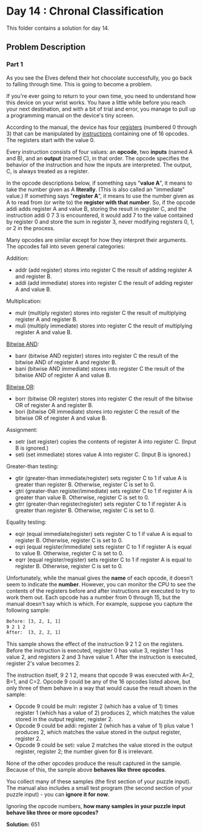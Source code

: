 # Day 14 : Chronal Classification

This folder contains a solution for day 14.

## Problem Description

### Part 1

As you see the Elves defend their hot chocolate successfully, you go back to falling through time. This is going to become a problem.

If you're ever going to return to your own time, you need to understand how this device on your wrist works. You have a little while before you reach your next destination, and with a bit of trial and error, you manage to pull up a programming manual on the device's tiny screen.

According to the manual, the device has four [registers](https://en.wikipedia.org/wiki/Hardware_register) (numbered 0 through 3) that can be manipulated by [instructions](https://en.wikipedia.org/wiki/Instruction_set_architecture#Instructions) containing one of 16 opcodes. The registers start with the value 0.

Every instruction consists of four values: an **opcode**, two **inputs** (named A and B), and an **output** (named C), in that order. The opcode specifies the behavior of the instruction and how the inputs are interpreted. The output, C, is always treated as a register.

In the opcode descriptions below, if something says "**value A**", it means to take the number given as A **literally**. (This is also called an "immediate" value.) If something says "**register A**", it means to use the number given as A to read from (or write to) the **register with that number**. So, if the opcode addi adds register A and value B, storing the result in register C, and the instruction addi 0 7 3 is encountered, it would add 7 to the value contained by register 0 and store the sum in register 3, never modifying registers 0, 1, or 2 in the process.

Many opcodes are similar except for how they interpret their arguments. The opcodes fall into seven general categories:

Addition:

  * addr (add register) stores into register C the result of adding register A and register B.
  * addi (add immediate) stores into register C the result of adding register A and value B.

Multiplication:

  * mulr (multiply register) stores into register C the result of multiplying register A and register B.
  * muli (multiply immediate) stores into register C the result of multiplying register A and value B.

[Bitwise AND](https://en.wikipedia.org/wiki/Bitwise_AND):

  * banr (bitwise AND register) stores into register C the result of the bitwise AND of register A and register B.
  * bani (bitwise AND immediate) stores into register C the result of the bitwise AND of register A and value B.

[Bitwise OR](https://en.wikipedia.org/wiki/Bitwise_OR):

  * borr (bitwise OR register) stores into register C the result of the bitwise OR of register A and register B.
  * bori (bitwise OR immediate) stores into register C the result of the bitwise OR of register A and value B.

Assignment:

  * setr (set register) copies the contents of register A into register C. (Input B is ignored.)
  * seti (set immediate) stores value A into register C. (Input B is ignored.)

Greater-than testing:

  * gtir (greater-than immediate/register) sets register C to 1 if value A is greater than register B. Otherwise, register C is set to 0.
  * gtri (greater-than register/immediate) sets register C to 1 if register A is greater than value B. Otherwise, register C is set to 0.
  * gtrr (greater-than register/register) sets register C to 1 if register A is greater than register B. Otherwise, register C is set to 0.

Equality testing:

  * eqir (equal immediate/register) sets register C to 1 if value A is equal to register B. Otherwise, register C is set to 0.
  * eqri (equal register/immediate) sets register C to 1 if register A is equal to value B. Otherwise, register C is set to 0.
  * eqrr (equal register/register) sets register C to 1 if register A is equal to register B. Otherwise, register C is set to 0.

Unfortunately, while the manual gives the **name** of each opcode, it doesn't seem to indicate the **number**. However, you can monitor the CPU to see the contents of the registers before and after instructions are executed to try to work them out. Each opcode has a number from 0 through 15, but the manual doesn't say which is which. For example, suppose you capture the following sample:

```bash
Before: [3, 2, 1, 1]
9 2 1 2
After:  [3, 2, 2, 1]
```

This sample shows the effect of the instruction 9 2 1 2 on the registers. Before the instruction is executed, register 0 has value 3, register 1 has value 2, and registers 2 and 3 have value 1. After the instruction is executed, register 2's value becomes 2.

The instruction itself, 9 2 1 2, means that opcode 9 was executed with A=2, B=1, and C=2. Opcode 9 could be any of the 16 opcodes listed above, but only three of them behave in a way that would cause the result shown in the sample:

  * Opcode 9 could be mulr: register 2 (which has a value of 1) times register 1 (which has a value of 2) produces 2, which matches the value stored in the output register, register 2.
  * Opcode 9 could be addi: register 2 (which has a value of 1) plus value 1 produces 2, which matches the value stored in the output register, register 2.
  * Opcode 9 could be seti: value 2 matches the value stored in the output register, register 2; the number given for B is irrelevant.

None of the other opcodes produce the result captured in the sample. Because of this, the sample above **behaves like three opcodes**.

You collect many of these samples (the first section of your puzzle input). The manual also includes a small test program (the second section of your puzzle input) - you can **ignore it for now**.

Ignoring the opcode numbers, **how many samples in your puzzle input behave like three or more opcodes?**

**Solution:** 651
